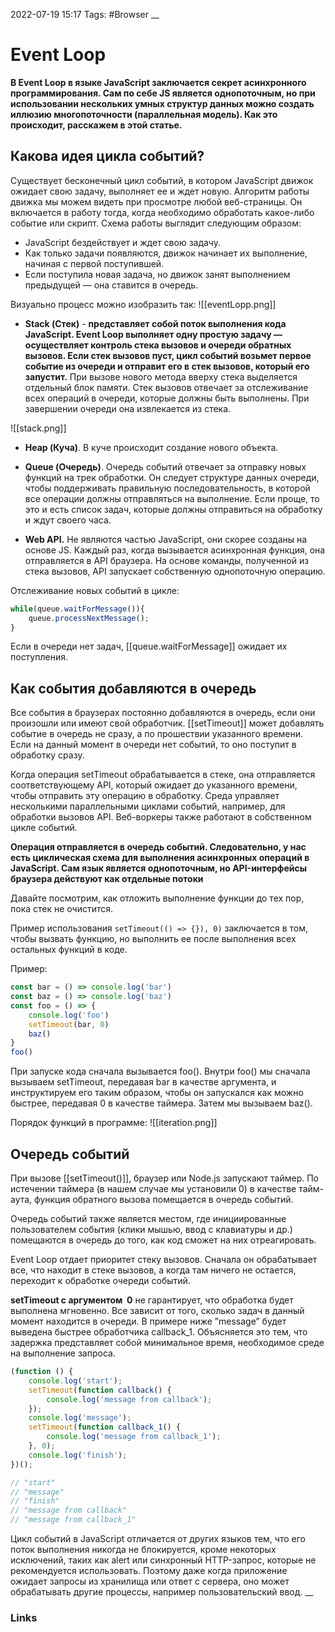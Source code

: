 2022-07-19 15:17
Tags: #Browser
__
# Event Loop
**В Event Loop в языке JavaScript заключается секрет асинхронного программирования. Сам по себе JS является однопоточным, но при использовании нескольких умных структур данных можно создать иллюзию многопоточности (параллельная модель). Как это происходит, расскажем в этой статье.**

## Какова идея цикла событий?
Существует бесконечный цикл событий, в котором JavaScript движок ожидает свою задачу, выполняет ее и ждет новую. Алгоритм работы движка мы можем видеть при просмотре любой веб-страницы. Он включается в работу тогда, когда необходимо обработать какое-либо событие или скрипт. Схема работы выглядит следующим образом:

- JavaScript бездействует и ждет свою задачу.
- Как только задачи появляются, движок начинает их выполнение, начиная с первой поступившей.
- Если поступила новая задача, но движок занят выполнением предыдущей — она ставится в очередь.

Визуально процесс можно изобразить так:
![[eventLopp.png]]

- **Stack (Стек)** - **представляет собой поток выполнения кода JavaScript. Event Loop выполняет одну простую задачу — осуществляет контроль стека вызовов и очереди обратных вызовов. Если стек вызовов пуст, цикл событий возьмет первое событие из очереди и отправит его в стек вызовов, который его запустит.** При вызове нового метода вверху стека выделяется отдельный блок памяти. Стек вызовов отвечает за отслеживание всех операций в очереди, которые должны быть выполнены. При завершении очереди она извлекается из стека.

![[stack.png]]

-   **Heap (Куча)**. В куче происходит создание нового объекта.

-   **Queue (Очередь)**. Очередь событий отвечает за отправку новых функций на трек обработки. Он следует структуре данных очереди, чтобы поддерживать правильную последовательность, в которой все операции должны отправляться на выполнение. Если проще, то это и есть список задач, которые должны отправиться на обработку и ждут своего часа.

- **Web API.** Не являются частью JavaScript, они скорее созданы на основе JS. Каждый раз, когда вызывается асинхронная функция, она отправляется в API браузера. На основе команды, полученной из стека вызовов, API запускает собственную однопоточную операцию.

Отслеживание новых событий в цикле:
```js
while(queue.waitForMessage()){
	queue.processNextMessage();
}
```
Если в очереди нет задач, [[queue.waitForMessage]] ожидает их поступления.

## Как события добавляются в очередь
Все события в браузерах постоянно добавляются в очередь, если они произошли или имеют свой обработчик. [[setTimeout]] может добавлять событие в очередь не сразу, а по прошествии указанного времени. Если на данный момент в очереди нет событий, то оно поступит в обработку сразу.

Когда операция setTimeout обрабатывается в стеке, она отправляется соответствующему API, который ожидает до указанного времени, чтобы отправить эту операцию в обработку. Среда управляет несколькими параллельными циклами событий, например, для обработки вызовов API. Веб-воркеры также работают в собственном цикле событий.

**Операция отправляется в очередь событий. Следовательно, у нас есть циклическая схема для выполнения асинхронных операций в JavaScript. Сам язык является однопоточным, но API-интерфейсы браузера действуют как отдельные потоки**

Давайте посмотрим, как отложить выполнение функции до тех пор, пока стек не очистится.

Пример использования `setTimeout(() => {}), 0)` заключается в том, чтобы вызвать функцию, но выполнить ее после выполнения всех остальных функций в коде.

Пример:
```js
const bar = () => console.log('bar')
const baz = () => console.log('baz')
const foo = () => {
	console.log('foo')
	setTimeout(bar, 0)
	baz()
}
foo()
```
При запуске кода сначала вызывается foo(). Внутри foo() мы сначала вызываем setTimeout, передавая bar в качестве аргумента, и инструктируем его таким образом, чтобы он запускался как можно быстрее, передавая 0 в качестве таймера. Затем мы вызываем baz().

Порядок функций в программе:
![[iteration.png]]

## Очередь событий
При вызове [[setTimeout()]], браузер или Node.js запускают таймер. По истечении таймера (в нашем случае мы установили 0) в качестве тайм-аута, функция обратного вызова помещается в очередь событий.

Очередь событий также является местом, где инициированные пользователем события (клики мышью, ввод с клавиатуры и др.) помещаются в очередь до того, как код сможет на них отреагировать.

Event Loop отдает приоритет стеку вызовов. Сначала он обрабатывает все, что находит в стеке вызовов, а когда там ничего не остается, переходит к обработке очереди событий.

**setTimeout с аргументом  0** не гарантирует, что обработка будет выполнена мгновенно. Все зависит от того, сколько задач в данный момент находится в очереди. В примере ниже ”message” будет выведена быстрее обработчика callback_1. Объясняется это тем, что задержка представляет собой минимальное время, необходимое среде на выполнение запроса.

```js
(function () {
	console.log('start');
	setTimeout(function callback() {
		console.log('message from callback');
	});
	console.log('message');
	setTimeout(function callback_1() {
		console.log('message from callback_1');
	}, 0);
	console.log('finish');
})();

// "start"
// "message"
// "finish"
// "message from callback"
// "message from callback_1"
```

Цикл событий в JavaScript отличается от других языков тем, что его поток выполнения никогда не блокируется, кроме некоторых исключений, таких как alert или синхронный HTTP-запрос, которые не рекомендуется использовать. Поэтому даже когда приложение ожидает запросы из хранилища или ответ с сервера, оно может обрабатывать другие процессы, например пользовательский ввод.
__
### Links
